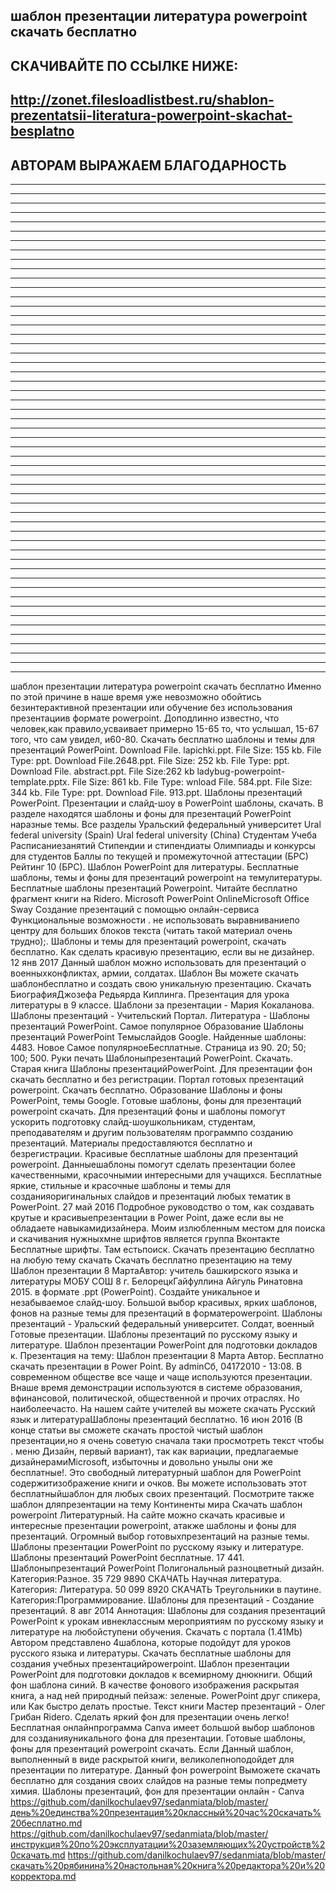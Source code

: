 шаблон презентации литература powerpoint скачать бесплатно
--------------------------------------------------
СКАЧИВАЙТЕ ПО ССЫЛКЕ НИЖЕ:
--------------------------------------------------
http://zonet.filesloadlistbest.ru/shablon-prezentatsii-literatura-powerpoint-skachat-besplatno
--------------------------------------------------
АВТОРАМ ВЫРАЖАЕМ БЛАГОДАРНОСТЬ
--------------------------------------------------
--------------------------------------------------
--------------------------------------------------
--------------------------------------------------
--------------------------------------------------
--------------------------------------------------
--------------------------------------------------
--------------------------------------------------
--------------------------------------------------
--------------------------------------------------
--------------------------------------------------
--------------------------------------------------
--------------------------------------------------
--------------------------------------------------
--------------------------------------------------
--------------------------------------------------
--------------------------------------------------
--------------------------------------------------
--------------------------------------------------
--------------------------------------------------
--------------------------------------------------
--------------------------------------------------
--------------------------------------------------
--------------------------------------------------
--------------------------------------------------
--------------------------------------------------
--------------------------------------------------
--------------------------------------------------
--------------------------------------------------
--------------------------------------------------
--------------------------------------------------
--------------------------------------------------
--------------------------------------------------
--------------------------------------------------
--------------------------------------------------
--------------------------------------------------
--------------------------------------------------
--------------------------------------------------
--------------------------------------------------
--------------------------------------------------
--------------------------------------------------
--------------------------------------------------
--------------------------------------------------
--------------------------------------------------
--------------------------------------------------
--------------------------------------------------
--------------------------------------------------
--------------------------------------------------
--------------------------------------------------
--------------------------------------------------
--------------------------------------------------
--------------------------------------------------
--------------------------------------------------
--------------------------------------------------
шаблон презентации литература powerpoint скачать бесплатно Именно по этой причине в наше время уже невозможно обойтись безинтерактивной презентации или обучение без использования презентациив формате powerpoint. Доподлинно известно, что человек,как правило,усваивает примерно 15-65 то, что услышал, 15-67 того, что сам увидел, и60-80. Скачать бесплатно шаблоны и темы для презентаций PowerPoint. Download File. lapichki.ppt. File Size: 155 kb. File Type: ppt. Download File.2648.ppt. File Size: 252 kb. File Type: ppt. Download File. abstract.ppt. File Size:262 kb  ladybug-powerpoint-template.pptx. File Size: 861 kb. File Type: wnload File. 584.ppt. File Size: 344 kb. File Type: ppt. Download File. 913.ppt. Шаблоны презентаций PowerPoint. Презентации и слайд-шоу в PowerPoint шаблоны, скачать. В разделе находятся шаблоны и фоны для презентаций PowerPoint наразные темы. Все разделы Уральский федеральный университет  Ural federal university (Spain)  Ural federal university (China)  Студентам  Учеба  Расписаниезанятий  Стипендии и стипендиаты  Олимпиады и конкурсы для студентов Баллы по текущей и промежуточной аттестации (БРС)  Рейтинг 10 (БРС). Шаблон PowerPoint для литературы. Бесплатные шаблоны, темы и фоны для презентаций powerpoint на темулитературы.
Бесплатные шаблоны презентаций Powerpoint. Читайте бесплатно фрагмент книги на Ridero.  Microsoft PowerPoint OnlineMicrosoft Office Sway Создание презентаций с помощью онлайн-сервиса Функциональные возможности . не использовать выравниваниепо центру для больших блоков текста (читать такой материал очень трудно);. Шаблоны и темы для презентаций powerpoint, скачать бесплатно. Как сделать красивую презентацию, если вы не дизайнер. 12 янв 2017  Данный шаблон можно использовать для презентаций о военныхконфликтах, армии, солдатах. Шаблон  Вы можете скачать шаблонбесплатно и создать свою уникальную презентацию. Скачать  БиографияДжозефа Редьярда Киплинга. Презентация для урока литературы в 9 классе. Шаблони за презентации - Мария Кокаланова. Шаблоны презентаций - Учительский Портал. Литература - Шаблоны презентаций PowerPoint. Самое популярное Образование Шаблоны презентаций PowerPoint  Темыслайдов Google. Найденные шаблоны: 4483. Новое Самое популярноеБесплатные. Страница из 90. 20; 50; 100; 500. Руки печать Шаблоныпрезентаций PowerPoint. Скачать. Старая книга Шаблоны презентацийPowerPoint.
Для презентации фон скачать бесплатно и без регистрации. Портал готовых презентаций powerpoint. Скачать бесплатно. Образование Шаблоны и фоны PowerPoint, темы Google. Готовые шаблоны, фоны для презентаций powerpoint скачать. Для презентаций фоны и шаблоны помогут ускорить подготовку слайд-шоушкольникам, студентам, преподавателям и другим пользователям программпо созданию презентаций. Материалы предоставляются бесплатно и безрегистрации. Красивые бесплатные шаблоны для презентаций powerpoint. Данныешаблоны помогут сделать презентации более качественными, красочнымии интересными для учащихся. Бесплатные яркие, стильные и красочные шаблоны и темы для созданияоригинальных слайдов и презентаций любых тематик в PowerPoint. 27 май 2016  Подробное руководство о том, как создавать крутые и красивыепрезентации в Power Point, даже если вы не обладаете навыкамидизайнера.  Моим излюбленным местом для поиска и скачивания нужныхмне шрифтов является группа Вконтакте Бесплатные шрифты. Там естьпоиск. Скачать презентацию бесплатно на любую тему скачать
Скачать бесплатно презентацию на тему Шаблон презентации 8 МартаАвтор: учитель башкирского языка и литературы МОБУ СОШ 8 г. БелорецкГайфуллина Айгуль Ринатовна 2015. в формате .ppt (PowerPoint). Создайте уникальное и незабываемое слайд-шоу. Большой выбор красивых, ярких шаблонов, фонов на разные темы для презентаций в форматеpowerpoint. Шаблоны презентаций - Уральский федеральный университет. Солдат, военный  Готовые презентации. Шаблоны презентаций по русскому языку и литературе. Шаблон презентации PowerPoint для подготовки докладов к. Презентация на тему: Шаблон презентации 8 Марта Автор. Бесплатно скачать презентации в Power Point. By adminСб, 04172010 - 13:08. В современном обществе все чаще и чаще используются презентации. Внаше время демонстрации используются в системе образования, вфинансовой, политической, общественной и прочих отраслях. Но наиболеечасто. На нашем сайте учителей вы можете скачать Русский язык и литератураШаблоны презентаций бесплатно.
16 июн 2016  (В конце статьи вы сможете скачать простой чистый шаблон презентации,но я очень советую сначала таки просмотреть текст  чтобы . меню Дизайн, первый вариант), так как вариации, предлагаемые дизайнерамиMicrosoft, избыточны и довольно унылы  они же бесплатные!. Это свободный литературный шаблон для PowerPoint содержитизображение книги и очков. Вы можете использовать этот бесплатныйшаблон для любых своих презентаций. Посмотрите также шаблон дляпрезентации на тему Континенты мира  Скачать шаблон powerpoint Литературный. На сайте можно скачать красивые и интересные презентации powerpoint, атакже шаблоны и фоны для презентаций. Огромный выбор готовыхпрезентаций на разные темы. Шаблоны презентации PowerPoint по русскому языку и литературе. Шаблоны презентаций PowerPoint бесплатные.  17 441. Шаблоныпрезентаций PowerPoint  Полигональный разноцветный дизайн. Категория:Разное. 35 729 9890 СКАЧАТЬ  Научная литература. Категория: Литература. 50 099 8920 СКАЧАТЬ  Треугольники в паутине. Категория:Программирование. Шаблоны для презентаций - Создание презентаций. 8 авг 2014  Аннотация: Шаблоны для создания презентаций PowerPoint к урокам ивнеклассным мероприятиям по русскому языку и литературе на любойступени обучения.  Скачать с портала (1.41Mb)  Автором представлено 4шаблона, которые подойдут для уроков русского языка и литературы. Скачать бесплатные шаблоны для создания учебных презентацийpowerpoint. Шаблон презентации PowerPoint для подготовки докладов к всемирному днюкниги. Общий фон шаблона синий. В качестве фонового изображения раскрытая книга, а над ней природный пейзаж: зеленые.
PowerPoint  друг спикера, или Как быстро делать простые. Текст книги Мастер презентаций - Олег Грибан  Ridero. Сделать яркий фон для презентации очень легко! Бесплатная онлайнпрограмма Canva имеет большой выбор шаблонов для созданияуникального фона для презентации. Готовые шаблоны, фоны для презентаций powerpoint скачать. Если Данный шаблон, выполненный в виде раскрытой книги, великолепноподойдет для презентации по литературе.  Данный фон powerpoint Выможете скачать бесплатно для создания своих слайдов на разные темы попредмету химия. Шаблоны презентаций, фон для презентации онлайн - Canva
https://github.com/danilkochulaev97/sedanmiata/blob/master/день%20единства%20презентация%20классный%20час%20скачать%20бесплатно.md
https://github.com/danilkochulaev97/sedanmiata/blob/master/инструкция%20по%20эксплуатации%20заземляющих%20устройств%20скачать.md
https://github.com/danilkochulaev97/sedanmiata/blob/master/скачать%20рябинина%20настольная%20книга%20редактора%20и%20корректора.md